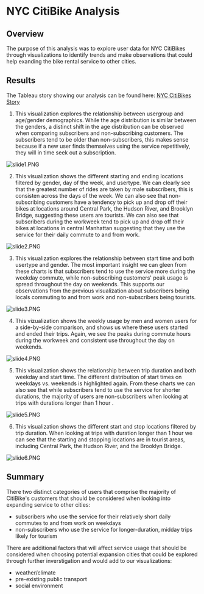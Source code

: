 #  NYC CitiBike Analysis

## Overview 

The purpose of this analysis was to explore user data for NYC CitiBikes through visualizations to identify trends and make observations that could help exanding the bike rental service to other cities.

## Results

The Tableau story showing our analysis can be found here: [NYC CitiBikes Story](https://public.tableau.com/profile/lindsay.macdonald#!/vizhome/NYCCitiBikeDashboard_16195910975670/NYCCitiBikes)

1. This visualization explores the relationship between usergroup and age/gender demographics. While the age distribution is similar between the genders, a distinct shift in the age distribution can be observed when comparing subscribers and non-subscribing customers. The subscribers tend to be older than non-subscribers, this makes sense because if a new user finds themselves using the service repetitively, they will in time seek out a subscription.

![slide1.PNG](images/slide1.PNG)

2. This visualization shows the different starting and ending locations filtered by gender, day of the week, and usertype. We can clearly see that the greatest number of rides are taken by male subscribers, this is consisten across the days of the week. We can also see that non-subscribing customers have a tendency to pick up and drop off their bikes at locations around Central Park, the Hudson River, and Brooklyn Bridge, suggesting these users are tourists. We can also see that subscribers during the workweek tend to pick up and drop off their bikes at locations in central Manhattan suggesting that they use the service for their daily commute to and from work.

![slide2.PNG](images/slide2.PNG)

3. This visualization explores the relationship between start time and both usertype and gender. The most important insight we can gleen from these charts is that subscribers tend to use the service more during the weekday commute, while non-subscribing customers' peak usage is spread throughout the day on weekends. This supports our observations from the previous visualization about subscribers being locals commuting to and from work and non-subscribers being tourists. 

![slide3.PNG](images/slide3.PNG)

4. This vizualization shows the weekly usage by men and women users for a side-by-side comparison, and shows us where these users started and ended their trips. Again, we see the peaks during commute hours during the workweek and consistent use throughout the day on weekends. 

![slide4.PNG](images/slide4.PNG)

5. This visualization shows the relationship between trip duration and both weekday and start time. The different distribution of start times on weekdays vs. weekends is highlighted again. From these charts we can also see that while subscribers tend to use the service for shorter durations, the majority of users are non-subscribers when looking at trips with durations longer than 1 hour .     

![slide5.PNG](images/slide5.PNG)

6. This visualization shows the different start and stop locations filtered by trip duration. When looking at trips with duration longer than 1 hour we can see that the starting and stopping locations are in tourist areas, including Central Park, the Hudson River, and the Brooklyn Bridge. 

![slide6.PNG](images/slide6.PNG)

## Summary

There two distinct categories of users that comprise the majority of CitiBike's customers that should be considered when looking into expanding service to other cities:
- subscribers who use the service for their relatively short daily commutes to and from work on weekdays
- non-subscribers who use the service for longer-duration, midday trips likely for tourism 

There are additional factors that will affect service usage that should be considered when choosing potential expansion cities that could be explored through further inverstigation and would add to our visualizations: 
- weather/climate
- pre-existing public transport
- social environment
 



